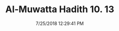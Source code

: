 ---
title        : "Al-Muwatta Hadith 10. 13"
date         : 7/25/2018 12:29:41 PM
draft        : false
type         : "hadith"
layout       : "hadith"
BookCode     : "AMH"
VolumeNumber : "10"
HadithNumber : "13"
categories  :  ["Prayer, Id - Permission to Pray Before the Two 'Ids and After Them"]
---